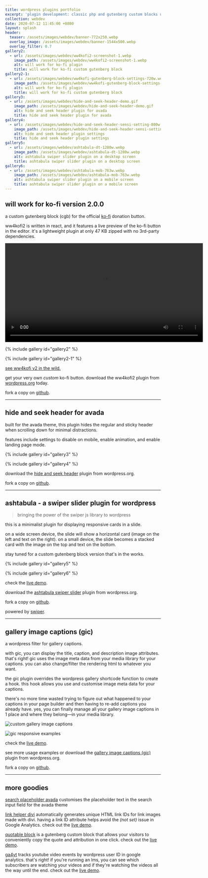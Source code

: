 ```yaml
---
title: wordpress plugins portfolio
excerpt: 'plugin development: classic php and gutenberg custom blocks using react'
collection: webdev
date: 2020-07-12 11:45:00 +0800
layout: splash
header:
  teaser: /assets/images/webdev/banner-772x250.webp
  overlay_image: /assets/images/webdev/banner-1544x500.webp
  overlay_filter: 0.7
gallery2:
  - url: /assets/images/webdev/ww4kofi2-screenshot-1.webp
    image_path: /assets/images/webdev/ww4kofi2-screenshot-1.webp
    alt: will work for ko-fi plugin
    title: will work for ko-fi custom gutenberg block
gallery2-1:
  - url: /assets/images/webdev/ww4kofi-gutenberg-block-settings-720w.webp
    image_path: /assets/images/webdev/ww4kofi-gutenberg-block-settings-720w.webp
    alt: will work for ko-fi plugin
    title: will work for ko-fi custom gutenberg block
gallery3:
  - url: /assets/images/webdev/hide-and-seek-header-demo.gif
    image_path: /assets/images/webdev/hide-and-seek-header-demo.gif
    alt: hide and seek header plugin for avada
    title: hide and seek header plugin for avada
gallery4:
  - url: /assets/images/webdev/hide-and-seek-header-sensi-setting-800w.png
    image_path: /assets/images/webdev/hide-and-seek-header-sensi-setting-800w.webp
    alt: hide and seek header plugin settings
    title: hide and seek header plugin settings
gallery5:
  - url: /assets/images/webdev/ashtabula-dt-1280w.webp
    image_path: /assets/images/webdev/ashtabula-dt-1280w.webp
    alt: ashtabula swiper slider plugin on a desktop screen
    title: ashtabula swiper slider plugin on a desktop screen
gallery6:
  - url: /assets/images/webdev/ashtabula-mob-763w.webp
    image_path: /assets/images/webdev/ashtabula-mob-763w.webp
    alt: ashtabula swiper slider plugin on a mobile screen
    title: ashtabula swiper slider plugin on a mobile screen
---
```


## will work for ko-fi version 2.0.0

a custom gutenberg block (cgb) for the official [ko-fi](https://ko-fi.com/) donation button. 

ww4kofi2 is written in react, and it features a live preview of the ko-fi button in the editor. it's a lightweight plugin at only 47 KB zipped with no 3rd-party dependencies. 

<div id="ww4kofi-video">
  <video autoplay loop width="640">
    <source src="/assets/videos/ww4kofi-demo.mp4"
            type="video/mp4">
    Sorry, your browser doesn't support embedded videos.
  </video>
</div>

{% include gallery id="gallery2" %}

{% include gallery id="gallery2-1" %}

[see ww4kofi v2 in the wild.](https://streetphotography.blog/hello-world/)

get your very own _custom_ ko-fi button. download the ww4kofi2 plugin from [wordpress.org](https://wordpress.org/plugins/will-work-for-ko-fi/) today.

fork a copy on [github](https://github.com/marklchaves/will-work-for-ko-fi).

---

## hide and seek header for avada

built for the avada theme, this plugin hides the regular and sticky header when scrolling down for minimal distractions.

features include settings to disable on mobile, enable animation, and enable landing page mode.

{% include gallery id="gallery3" %}

{% include gallery id="gallery4" %}

download the [hide and seek header](https://wordpress.org/plugins/hide-and-seek-header/) plugin from wordpress.org.

fork a copy on [github](https://github.com/marklchaves/hide-and-seek-header).

---

## ashtabula - a swiper slider plugin for wordpress

> bringing the power of the swiper js library to wordpress

this is a minimalist plugin for displaying responsive cards in a slide.

on a wide screen device, the slide will show a horizontal card (image on the left and text on the right). on a small device, the slide becomes a stacked card with the image on the top and text on the bottom.

stay tuned for a custom gutenberg block version that's in the works.

{% include gallery id="gallery5" %}

{% include gallery id="gallery6" %}

check the [live demo](https://streetphotography.blog/ashtabula-swiper-slider/).

download the [ashtabula swiper slider](https://wordpress.org/plugins/ashtabula/) plugin from wordpress.org.

fork a copy on [github](https://github.com/marklchaves/ashtabula).

powered by [swiper](https://swiperjs.com/).

---

## gallery image captions (gic)

a wordpress filter for gallery captions. 

with gic, you can display the title, caption, and description image attributes. that's right! gic uses the image meta data from your media library for your captions. you can also change/filter the rendering html to whatever you want.

the gic plugin overrides the wordpress gallery shortcode function to create a hook. this hook allows you use and customise image meta data for your captions.

there's no more time wasted trying to figure out what happened to your captions in your page builder and then having to re-add captions you already have. yes, you can finally manage all your gallery image captions in 1 place and where they belong&mdash;in your media library.

![custom gallery image captions](https://ps.w.org/gallery-image-captions/assets/screenshot-3.jpg "custom gallery image captions")

![gic responsive examples](https://ps.w.org/gallery-image-captions/assets/screenshot-6.jpg "gic responsive examples")

check the [live demo](https://streetphotography.blog/gallery-image-captions-demo/).

see more usage examples or download the [gallery image captions (gic)](https://wordpress.org/plugins/gallery-image-captions/) plugin from wordpress.org.

fork a copy on [github](https://github.com/marklchaves/gallery-image-captions).

---

## more goodies

[search placeholder avada](https://wordpress.org/plugins/search-placeholder-avada/) customises the placeholder text in the search input field for the avada theme

[link helper divi](https://github.com/chavesm/link-helper-divi) automatically generates unique HTML link IDs for link images made with divi. having a link ID attribute helps avoid the _(not set)_ issue in Google Analytics. check out the [live demo](https://streetphotography.blog/divi-image-test/).

[quotable block](https://github.com/marklchaves/quotable-block) is a gutenberg custom block that allows your visitors to conveniently copy the quote and attribution in one click. check out the [live demo](https://streetphotography.blog/hello-world/#quotable).

[ga4yt](https://github.com/marklchaves/cme-ga4yt) tracks youtube video events by wordpress user ID in google analytics. that's right! if you're running an lms, you can see which subscribers are watching your videos and if they're watching the videos all the way until the end. check out the [live demo](https://streetphotography.blog/youtube-video-tracking/).

